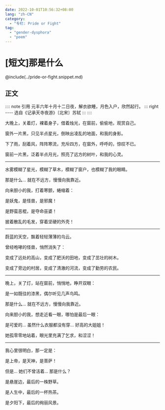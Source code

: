 ```yaml
---
date: 2022-10-01T10:56:32+08:00
lang: "zh-CN"
category:
  - "专栏: Pride or Fight"
tag:
  - "gender-dysphora"
  - "poem"
---
```


<!-- more -->

# [短文]那是什么

@include(../pride-or-fight.snippet.md)

## 正文

:::: note 引用
元丰六年十月十二日夜，解衣欲睡，月色入户，欣然起行。
::: right
---- 选自《记承天寺夜游》〔北宋〕苏轼
:::
::::

大晚上，关着灯，裸着身子，借着烛光，在窗前，偷偷地，观赏自己。

窗外一片黑，只见半点星光，倒映出凌乱的地面，和我的身影。

下了雨，刮着风，阵阵寒流，充斥四方，在窗外，呼呼的，惊叹不已。

窗前一片黑，泛着半点月光，照亮了远方的树叶，和我的心灵。

---

水雾模糊了星光，模糊了草木，模糊了窗户，也模糊了我的眼睛。

那是什么... 就在不远方，慢慢向我靠近。

向来胆小的我，打着寒颤，蜷缩着：

是妖鬼，是怪兽，是邪魔！

是野蛮恶棍，是夺命巫婆！

披着散乱的毛发，穿着坚硬的外壳！

---

蔚蓝的天空，飘着轻轻薄薄的乌云。

曾经咆哮的怪兽，悄然消失了：

变成了远处的高山，变成了肥沃的田地，变成了茁壮的树木。

变成了旁边的村居，变成了清澈的河流，变成了勤劳的农民。

---

晚上，关了灯，站在窗前，悄悄地，睁开双眼：

是一如既往的漆黑，偶尔听见几声鸟鸣。

那是什么... 就在不远方，慢慢向我靠近。

向来胆小的我，想走近看一眼，哪怕是最后一眼：

是可爱的... 虽然什么衣服都没有穿... 好高的大姐姐！

她孤零零地站着，眼光里充满了乞求，和涩涩！

---

我心里很明白，那一定是：

是上帝，是天神，是菩萨！

但是... 她们不曾活着... 那是什么？

是悬崖边，最后的一株野草。

是人生中，最后的一杯热茶。

是夕阳下，最后的绚丽风景。
